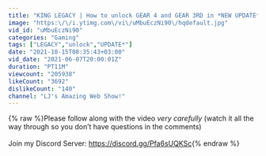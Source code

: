 ```yaml
---
title: "KING LEGACY | How to unlock GEAR 4 and GEAR 3RD in *NEW UPDATE*"
image: "https:\/\/i.ytimg.com\/vi\/uMbuEczNi90\/hqdefault.jpg"
vid_id: "uMbuEczNi90"
categories: "Gaming"
tags: ["LEGACY","unlock","UPDATE*"]
date: "2021-10-15T08:35:43+03:00"
vid_date: "2021-06-07T20:00:01Z"
duration: "PT11M"
viewcount: "205938"
likeCount: "3692"
dislikeCount: "140"
channel: "LJ's Amazing Web Show!"
---
```

{% raw %}Please follow along with the video *very carefully* (watch it all the way through so you don’t have questions in the comments)<br /><br />Join my Discord Server: <a rel="nofollow" target="blank" href="https://discord.gg/Pfa6sUQKSc">https://discord.gg/Pfa6sUQKSc</a>{% endraw %}
